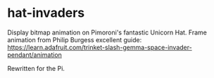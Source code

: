 # hat-invaders

Display bitmap animation on Pimoroni's fantastic Unicorn Hat.
Frame animation from Philip Burgess excellent guide:
	https://learn.adafruit.com/trinket-slash-gemma-space-invader-pendant/animation

Rewritten for the Pi.
